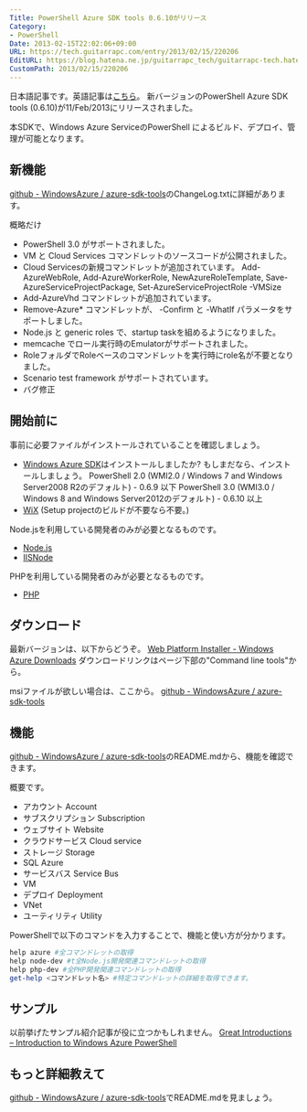 ```yaml
---
Title: PowerShell Azure SDK tools 0.6.10がリリース
Category:
- PowerShell
Date: 2013-02-15T22:02:06+09:00
URL: https://tech.guitarrapc.com/entry/2013/02/15/220206
EditURL: https://blog.hatena.ne.jp/guitarrapc_tech/guitarrapc-tech.hatenablog.com/atom/entry/11696248318757675384
CustomPath: 2013/02/15/220206
---
```


日本語記事です。英語記事は<a href="http://guitarrapc.wordpress.com/2013/02/16/powershell-new-version-of-the-azure-sdk-has-been-released/?preview=true&amp;preview_id=1672" target="_blank">こちら</a>。
新バージョンのPowerShell Azure SDK tools (0.6.10)が11/Feb/2013にリリースされました。

本SDKで、Windows Azure ServiceのPowerShell によるビルド、デプロイ、管理が可能となります。

## 新機能
<a href="https://github.com/WindowsAzure/azure-sdk-tools" target="_blank">github - WindowsAzure  / azure-sdk-tools</a>のChangeLog.txtに詳細があります。

概略だけ

- PowerShell 3.0 がサポートされました。
- VM と Cloud Services コマンドレットのソースコードが公開されました。
- Cloud Servicesの新規コマンドレットが追加されています。
Add-AzureWebRole,
Add-AzureWorkerRole,
NewAzureRoleTemplate,
Save-AzureServiceProjectPackage,
Set-AzureServiceProjectRole -VMSize
- Add-AzureVhd コマンドレットが追加されています。
- Remove-Azure* コマンドレットが、 -Confirm と -WhatIf パラメータをサポートしました。
- Node.js と generic roles で、startup taskを組めるようになりました。
- memcache でロール実行時のEmulatorがサポートされました。
- RoleフォルダでRoleベースのコマンドレットを実行時にrole名が不要となりました。
- Scenario test framework がサポートされています。
- バグ修正




## 開始前に
事前に必要ファイルがインストールされていることを確認しましょう。


-  <a href="http://www.windowsazure.com/en-us/downloads/?fb=ja-jp" target="_blank">Windows Azure SDK</a>はインストールしましたか? もしまだなら、インストールしましょう。
PowerShell 2.0 (WMI2.0 / Windows 7 and Windows Server2008 R2のデフォルト) - 0.6.9 以下
PowerShell 3.0 (WMI3.0 / Windows 8 and Windows Server2012のデフォルト) - 0.6.10 以上
- <a href="http://wix.sourceforge.net/" target="_blank">WiX</a> (Setup projectのビルドが不要なら不要。)


Node.jsを利用している開発者のみが必要となるものです。

- <a href="http://nodejs.org/" target="_blank">Node.js</a>
- <a href="https://github.com/tjanczuk/iisnode" target="_blank">IISNode</a>


PHPを利用している開発者のみが必要となるものです。

- <a href="http://php.iis.net/" target="_blank">PHP</a>



## ダウンロード
最新バージョンは、以下からどうぞ。
<a href="http://www.windowsazure.com/en-us/downloads/" target="_blank">Web Platform Installer - Windows Azure Downloads</a>
ダウンロードリンクはページ下部の"Command line tools"から。


msiファイルが欲しい場合は、ここから。
<a href="https://github.com/WindowsAzure/azure-sdk-tools" target="_blank">github - WindowsAzure  / azure-sdk-tools</a>

## 機能
 <a href="https://github.com/WindowsAzure/azure-sdk-tools" target="_blank">github - WindowsAzure  / azure-sdk-tools</a>のREADME.mdから、機能を確認できます。

概要です。

- アカウント Account
- サブスクリプション Subscription
- ウェブサイト Website
- クラウドサービス Cloud service
- ストレージ Storage
- SQL Azure
- サービスバス Service Bus
- VM
- デプロイ Deployment
- VNet
- ユーティリティ Utility




PowerShellで以下のコマンドを入力することで、機能と使い方が分かります。

```ps1
help azure #全コマンドレットの取得
help node-dev #t全Node.js開発関連コマンドレットの取得
help php-dev #全PHP開発関連コマンドレットの取得
get-help <コマンドレット名> #特定コマンドレットの詳細を取得できます。
```


## サンプル
以前挙げたサンプル紹介記事が役に立つかもしれません。
<a href="http://guitarrapc.wordpress.com/2013/02/11/great-introductions-introduction-to-windows-azure-powershell/" target="_blank">Great Introductions – Introduction to Windows Azure PowerShell</a>

## もっと詳細教えて
<a href="https://github.com/WindowsAzure/azure-sdk-tools" target="_blank">github - WindowsAzure  / azure-sdk-tools</a>でREADME.mdを見ましょう。
